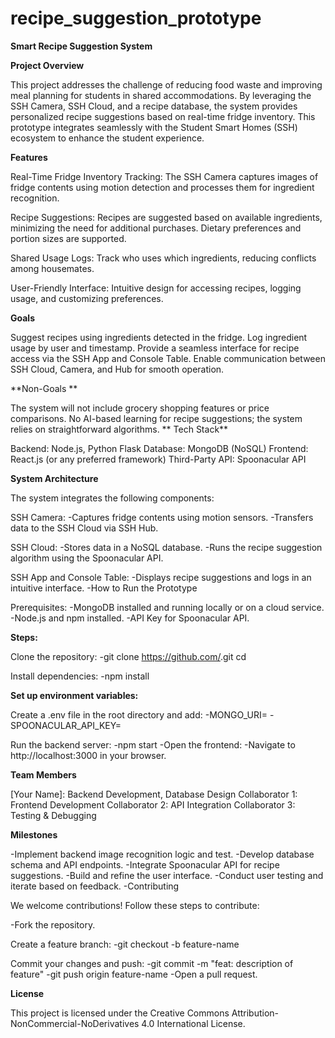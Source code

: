 # recipe_suggestion_prototype

**Smart Recipe Suggestion System**

**Project Overview**

This project addresses the challenge of reducing food waste and improving meal planning for students in shared accommodations. By leveraging the SSH Camera, SSH Cloud, and a recipe database, the system provides personalized recipe suggestions based on real-time fridge inventory. This prototype integrates seamlessly with the Student Smart Homes (SSH) ecosystem to enhance the student experience.

**Features**

Real-Time Fridge Inventory Tracking:
The SSH Camera captures images of fridge contents using motion detection and processes them for ingredient recognition.

Recipe Suggestions:
Recipes are suggested based on available ingredients, minimizing the need for additional purchases.
Dietary preferences and portion sizes are supported.

Shared Usage Logs:
Track who uses which ingredients, reducing conflicts among housemates.

User-Friendly Interface:
Intuitive design for accessing recipes, logging usage, and customizing preferences.

**Goals**

Suggest recipes using ingredients detected in the fridge.
Log ingredient usage by user and timestamp.
Provide a seamless interface for recipe access via the SSH App and Console Table.
Enable communication between SSH Cloud, Camera, and Hub for smooth operation.

**Non-Goals
**

The system will not include grocery shopping features or price comparisons.
No AI-based learning for recipe suggestions; the system relies on straightforward algorithms.
**
Tech Stack**

Backend: Node.js, Python Flask
Database: MongoDB (NoSQL)
Frontend: React.js (or any preferred framework)
Third-Party API: Spoonacular API

**System Architecture**

The system integrates the following components:

SSH Camera:
-Captures fridge contents using motion sensors.
-Transfers data to the SSH Cloud via SSH Hub.

SSH Cloud:
-Stores data in a NoSQL database.
-Runs the recipe suggestion algorithm using the Spoonacular API.

SSH App and Console Table:
-Displays recipe suggestions and logs in an intuitive interface.
-How to Run the Prototype

Prerequisites:
-MongoDB installed and running locally or on a cloud service.
-Node.js and npm installed.
-API Key for Spoonacular API.

**Steps:**

Clone the repository:
-git clone https://github.com/<your-repo-url>.git
cd <your-repo-name>


Install dependencies:
-npm install

**Set up environment variables:**

Create a .env file in the root directory and add:
-MONGO_URI=<your-mongodb-uri>
-SPOONACULAR_API_KEY=<your-api-key>

Run the backend server:
-npm start
-Open the frontend:
-Navigate to http://localhost:3000 in your browser.

**Team Members**

[Your Name]: Backend Development, Database Design
Collaborator 1: Frontend Development
Collaborator 2: API Integration
Collaborator 3: Testing & Debugging

**Milestones**

-Implement backend image recognition logic and test.
-Develop database schema and API endpoints.
-Integrate Spoonacular API for recipe suggestions.
-Build and refine the user interface.
-Conduct user testing and iterate based on feedback.
-Contributing

We welcome contributions! Follow these steps to contribute:

-Fork the repository.

Create a feature branch:
-git checkout -b feature-name

Commit your changes and push:
-git commit -m "feat: description of feature"
-git push origin feature-name
-Open a pull request.

**License**

This project is licensed under the Creative Commons Attribution-NonCommercial-NoDerivatives 4.0 International License.
